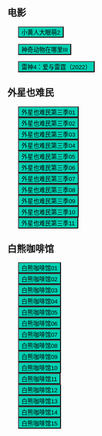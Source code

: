 
## 电影

* <button class="btn btn-link" onclick="play('https://xlzycdn1.sy-precise.com:65/20220802/N4gsLyzX/2602kb/hls/index.m3u8')">小黄人大眼萌2</button>

* <button class="btn btn-link" onclick="play('https://hnzy3.hnzycdn.com:65/20220530/xct90XrH/index.m3u8')">神奇动物在哪里III</button>

* <button class="btn btn-link" onclick="play('https://b.baobuzz.com/ipfs/627192.m3u8?sign=3cd3ef3ceab6bfb18022b09adcb27ca0')">雷神4：爱与雷霆（2022）</button>


## 外星也难民

* <button class="btn btn-link" onclick="play('https://xlzy5.xlzya.com:65/20220715/FHPDWuiY/2305kb/hls/index.m3u8')">外星也难民第三季01</button>
* <button class="btn btn-link" onclick="play('https://xlzy5.xlzya.com:65/20220715/xKhTPPpL/2340kb/hls/index.m3u8')">外星也难民第三季02</button>
* <button class="btn btn-link" onclick="play('https://xlzy5.xlzya.com:65/20220715/wLrFPQRX/2327kb/hls/index.m3u8')">外星也难民第三季03</button>
* <button class="btn btn-link" onclick="play('https://xlzy5.xlzya.com:65/20220721/B3AJ1tOZ/2367kb/hls/index.m3u8')">外星也难民第三季04</button>
* <button class="btn btn-link" onclick="play('https://xlzy5.xlzya.com:65/20220723/Zf3vpbtK/2360kb/hls/index.m3u8')">外星也难民第三季05</button>
* <button class="btn btn-link" onclick="play('https://xlzy5.xlzya.com:65/20220724/Vg3LDBCv/2369kb/hls/index.m3u8')">外星也难民第三季06</button>
* <button class="btn btn-link" onclick="play('https://xlzy5.xlzya.com:65/20220726/UcbtosRV/2331kb/hls/index.m3u8')">外星也难民第三季07</button>
* <button class="btn btn-link" onclick="play('https://xlzy5.xlzya.com:65/20220727/I28MsWJC/2345kb/hls/index.m3u8')">外星也难民第三季08</button>
* <button class="btn btn-link" onclick="play('https://xlzy5.xlzya.com:65/20220730/WrM9oRuI/2372kb/hls/index.m3u8')">外星也难民第三季09</button>
* <button class="btn btn-link" onclick="play('https://xlzy5.xlzya.com:65/20220730/acUuUARE/2362kb/hls/index.m3u8')">外星也难民第三季10</button>
* <button class="btn btn-link" onclick="play('https://xlzy5.xlzya.com:65/20220807/h2e03NTD/2335kb/hls/index.m3u8')">外星也难民第三季11</button>


## 白熊咖啡馆

* <button class="btn btn-link" onclick="play('/tvshow/baixiong_001_r.m3u8')">白熊咖啡馆01</button>
* <button class="btn btn-link" onclick="play('/tvshow/baixiong_002_r.m3u8')">白熊咖啡馆02</button>
* <button class="btn btn-link" onclick="play('/tvshow/baixiong_003_r.m3u8')">白熊咖啡馆03</button>
* <button class="btn btn-link" onclick="play('/tvshow/baixiong_004_r.m3u8')">白熊咖啡馆04</button>
* <button class="btn btn-link" onclick="play('/tvshow/baixiong_005_r.m3u8')">白熊咖啡馆05</button>
* <button class="btn btn-link" onclick="play('/tvshow/baixiong_006_r.m3u8')">白熊咖啡馆06</button>
* <button class="btn btn-link" onclick="play('/tvshow/baixiong_007_r.m3u8')">白熊咖啡馆07</button>
* <button class="btn btn-link" onclick="play('/tvshow/baixiong_008_r.m3u8')">白熊咖啡馆08</button>
* <button class="btn btn-link" onclick="play('/tvshow/baixiong_009_r.m3u8')">白熊咖啡馆09</button>
* <button class="btn btn-link" onclick="play('/tvshow/baixiong_010_r.m3u8')">白熊咖啡馆10</button>
* <button class="btn btn-link" onclick="play('/tvshow/baixiong_011_r.m3u8')">白熊咖啡馆11</button>
* <button class="btn btn-link" onclick="play('/tvshow/baixiong_012_r.m3u8')">白熊咖啡馆12</button>
* <button class="btn btn-link" onclick="play('/tvshow/baixiong_013_r.m3u8')">白熊咖啡馆13</button>
* <button class="btn btn-link" onclick="play('/tvshow/baixiong_014_r.m3u8')">白熊咖啡馆14</button>
* <button class="btn btn-link" onclick="play('/tvshow/baixiong_015_r.m3u8')">白熊咖啡馆15</button>


<style>
  .btn-link {
    background: hsl(171, 100%, 41%);
  }

  .btn-link:hover {
    background: hsl(48, 100%, 67%);
  }

  ul {
    list-style-type: none;
  }

  section.page-header {
    display: none;    
	}
</style>

<script>
  document.title = "电影";

  function play(url) {
    window.location.href = "/tv/?url=" + url;
  }
</script>
